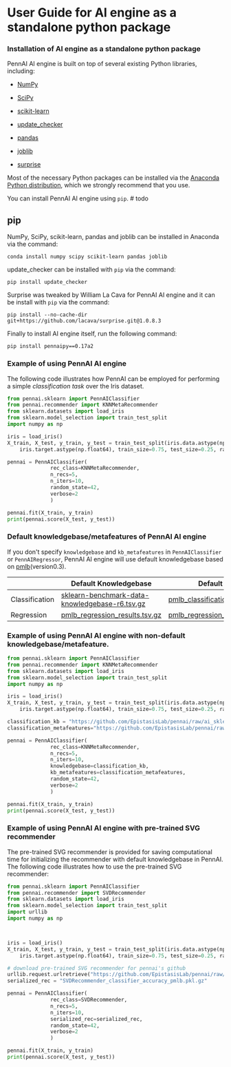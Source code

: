 #  User Guide for AI engine as a standalone python package

### Installation of AI engine as a standalone python package ###
PennAI AI engine is built on top of several existing Python libraries, including:

* [NumPy](http://www.numpy.org/)

* [SciPy](https://www.scipy.org/)

* [scikit-learn](http://www.scikit-learn.org/)

* [update_checker](https://github.com/bboe/update_checker)

* [pandas](http://pandas.pydata.org)

* [joblib](https://joblib.readthedocs.io/en/latest/)

* [surprise](http://surpriselib.com/)


Most of the necessary Python packages can be installed via the [Anaconda Python distribution](https://www.continuum.io/downloads), which we strongly recommend that you use.

You can install PennAI AI engine using `pip`. # todo
## pip

NumPy, SciPy, scikit-learn, pandas and joblib can be installed in Anaconda via the command:

```Shell
conda install numpy scipy scikit-learn pandas joblib
```

update_checker can be installed with `pip` via the command:

```Shell
pip install update_checker
```

Surprise was tweaked by William La Cava for PennAI AI engine and it can be install with `pip` via the command:

```Shell
pip install --no-cache-dir git+https://github.com/lacava/surprise.git@1.0.8.3
```

Finally to install AI engine itself, run the following command:

```Shell
pip install pennaipy==0.17a2
```

### Example of using PennAI AI engine ###

The following code illustrates how PennAI can be employed for performing a simple _classification task_ over the Iris dataset.

```Python
from pennai.sklearn import PennAIClassifier
from pennai.recommender import KNNMetaRecommender
from sklearn.datasets import load_iris
from sklearn.model_selection import train_test_split
import numpy as np

iris = load_iris()
X_train, X_test, y_train, y_test = train_test_split(iris.data.astype(np.float64),
    iris.target.astype(np.float64), train_size=0.75, test_size=0.25, random_state=42)

pennai = PennAIClassifier(
              rec_class=KNNMetaRecommender,
              n_recs=5,
              n_iters=10,
              random_state=42,
              verbose=2
              )

pennai.fit(X_train, y_train)
print(pennai.score(X_test, y_test))

```

### Default knowledgebase/metafeatures of PennAI AI engine

If you don't specify `knowledgebase` and `kb_metafeatures` in `PennAIClassifier` or `PennAIRegressor`, PennAI AI engine will use default knowledgebase based on [pmlb](https://github.com/EpistasisLab/penn-ml-benchmarks)(version0.3).

|                | Default Knowledgebase                          | Default Metafeatures                    |
|----------------|------------------------------------------------|-----------------------------------------|
| Classification | [sklearn-benchmark-data-knowledgebase-r6.tsv.gz](https://github.com/EpistasisLab/pennai/blob/master/data/knowledgebases/sklearn-benchmark-data-knowledgebase-r6.tsv.gz) | [pmlb_classification_metafeatures.csv.gz](https://github.com/EpistasisLab/pennai/blob/master/data/knowledgebases/pmlb_classification_metafeatures.csv.gz) |
| Regression     | [pmlb_regression_results.tsv.gz](https://github.com/EpistasisLab/pennai/blob/master/data/knowledgebases/pmlb_regression_results.tsv.gz)                 | [pmlb_regression_metafeatures.csv.gz](https://github.com/EpistasisLab/pennai/blob/master/data/knowledgebases/pmlb_regression_metafeatures.csv.gz)     |


### Example of using PennAI AI engine with non-default knowledgebase/metafeature. ###


```Python
from pennai.sklearn import PennAIClassifier
from pennai.recommender import KNNMetaRecommender
from sklearn.datasets import load_iris
from sklearn.model_selection import train_test_split
import numpy as np

iris = load_iris()
X_train, X_test, y_train, y_test = train_test_split(iris.data.astype(np.float64),
    iris.target.astype(np.float64), train_size=0.75, test_size=0.25, random_state=42)

classification_kb = "https://github.com/EpistasisLab/pennai/raw/ai_sklearn_api/data/knowledgebases/sklearn-benchmark5-data-knowledgebase-small.tsv.gz"
classification_metafeatures="https://github.com/EpistasisLab/pennai/raw/ai_sklearn_api/data/knowledgebases/pmlb_classification_metafeatures.csv.gz"

pennai = PennAIClassifier(
              rec_class=KNNMetaRecommender,
              n_recs=5,
              n_iters=10,
              knowledgebase=classification_kb,
              kb_metafeatures=classification_metafeatures,
              random_state=42,
              verbose=2
              )

pennai.fit(X_train, y_train)
print(pennai.score(X_test, y_test))

```

### Example of using PennAI AI engine with pre-trained SVG recommender ###

The pre-trained SVG recommender is provided for saving computational time for initializing the recommender with default knowledgebase in PennAI. The following code illustrates how to use the pre-trained SVG recommender:

```Python
from pennai.sklearn import PennAIClassifier
from pennai.recommender import SVDRecommender
from sklearn.datasets import load_iris
from sklearn.model_selection import train_test_split
import urllib
import numpy as np



iris = load_iris()
X_train, X_test, y_train, y_test = train_test_split(iris.data.astype(np.float64),
    iris.target.astype(np.float64), train_size=0.75, test_size=0.25, random_state=42)

# download pre-trained SVG recommender for pennai's github
urllib.request.urlretrieve("https://github.com/EpistasisLab/pennai/raw/ai_sklearn_api/data/recommenders/scikitlearn/SVDRecommender_classifier_accuracy_pmlb.pkl.gz", "SVDRecommender_classifier_accuracy_pmlb.pkl.gz")
serialized_rec = "SVDRecommender_classifier_accuracy_pmlb.pkl.gz"

pennai = PennAIClassifier(
              rec_class=SVDRecommender,
              n_recs=5,
              n_iters=10,
              serialized_rec=serialized_rec,
              random_state=42,
              verbose=2
              )

pennai.fit(X_train, y_train)
print(pennai.score(X_test, y_test))

```
